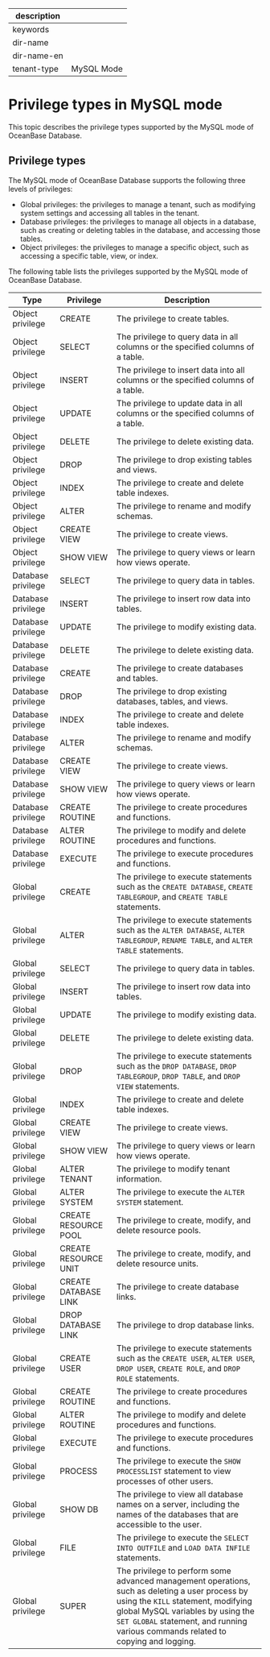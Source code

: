 | description ||
|---|---|
| keywords ||
| dir-name ||
| dir-name-en ||
| tenant-type | MySQL Mode |

# Privilege types in MySQL mode

This topic describes the privilege types supported by the MySQL mode of OceanBase Database.

## Privilege types

The MySQL mode of OceanBase Database supports the following three levels of privileges:

* Global privileges: the privileges to manage a tenant, such as modifying system settings and accessing all tables in the tenant.
* Database privileges: the privileges to manage all objects in a database, such as creating or deleting tables in the database, and accessing those tables.
* Object privileges: the privileges to manage a specific object, such as accessing a specific table, view, or index.

The following table lists the privileges supported by the MySQL mode of OceanBase Database.

| Type | Privilege | Description |
|-----------|------------------------|---------------------------------------------------------------------------------------|
| Object privilege | CREATE | The privilege to create tables.  |
| Object privilege | SELECT | The privilege to query data in all columns or the specified columns of a table.  |
| Object privilege | INSERT | The privilege to insert data into all columns or the specified columns of a table.  |
| Object privilege | UPDATE | The privilege to update data in all columns or the specified columns of a table.  |
| Object privilege | DELETE | The privilege to delete existing data.  |
| Object privilege | DROP | The privilege to drop existing tables and views.  |
| Object privilege | INDEX | The privilege to create and delete table indexes.  |
| Object privilege | ALTER | The privilege to rename and modify schemas.  |
| Object privilege | CREATE VIEW | The privilege to create views.  |
| Object privilege | SHOW VIEW | The privilege to query views or learn how views operate.  |
| Database privilege | SELECT | The privilege to query data in tables.  |
| Database privilege | INSERT | The privilege to insert row data into tables.  |
| Database privilege | UPDATE | The privilege to modify existing data.  |
| Database privilege | DELETE | The privilege to delete existing data.  |
| Database privilege | CREATE | The privilege to create databases and tables.  |
| Database privilege | DROP | The privilege to drop existing databases, tables, and views.  |
| Database privilege | INDEX | The privilege to create and delete table indexes.  |
| Database privilege | ALTER | The privilege to rename and modify schemas.  |
| Database privilege | CREATE VIEW | The privilege to create views.  |
| Database privilege | SHOW VIEW | The privilege to query views or learn how views operate.  |
| Database privilege | CREATE ROUTINE | The privilege to create procedures and functions.  |
| Database privilege | ALTER ROUTINE | The privilege to modify and delete procedures and functions.  |
| Database privilege | EXECUTE | The privilege to execute procedures and functions.  |
| Global privilege | CREATE | The privilege to execute statements such as the `CREATE DATABASE`, `CREATE TABLEGROUP`, and `CREATE TABLE` statements.  |
| Global privilege | ALTER | The privilege to execute statements such as the `ALTER DATABASE`, `ALTER TABLEGROUP`, `RENAME TABLE`, and `ALTER TABLE` statements.  |
| Global privilege | SELECT | The privilege to query data in tables.  |
| Global privilege | INSERT | The privilege to insert row data into tables.  |
| Global privilege | UPDATE | The privilege to modify existing data.  |
| Global privilege | DELETE | The privilege to delete existing data.  |
| Global privilege | DROP | The privilege to execute statements such as the `DROP DATABASE`, `DROP TABLEGROUP`, `DROP TABLE`, and `DROP VIEW` statements.  |
| Global privilege | INDEX | The privilege to create and delete table indexes.  |
| Global privilege | CREATE VIEW | The privilege to create views.  |
| Global privilege | SHOW VIEW | The privilege to query views or learn how views operate.  |
| Global privilege | ALTER TENANT | The privilege to modify tenant information.  |
| Global privilege | ALTER SYSTEM | The privilege to execute the `ALTER SYSTEM` statement.  |
| Global privilege | CREATE   RESOURCE POOL | The privilege to create, modify, and delete resource pools.  |
| Global privilege | CREATE   RESOURCE UNIT | The privilege to create, modify, and delete resource units.  |
| Global privilege | CREATE DATABASE LINK | The privilege to create database links.  |
| Global privilege | DROP DATABASE LINK | The privilege to drop database links.  |
| Global privilege | CREATE USER | The privilege to execute statements such as the `CREATE USER`, `ALTER USER`, `DROP USER`, `CREATE ROLE`, and `DROP ROLE` statements.  |
| Global privilege | CREATE ROUTINE | The privilege to create procedures and functions.  |
| Global privilege | ALTER ROUTINE | The privilege to modify and delete procedures and functions.  |
| Global privilege | EXECUTE | The privilege to execute procedures and functions.  |
| Global privilege | PROCESS | The privilege to execute the `SHOW PROCESSLIST` statement to view processes of other users.  |
| Global privilege | SHOW DB | The privilege to view all database names on a server, including the names of the databases that are accessible to the user.  |
| Global privilege | FILE | The privilege to execute the `SELECT INTO OUTFILE` and `LOAD DATA INFILE` statements.  |
| Global privilege | SUPER | The privilege to perform some advanced management operations, such as deleting a user process by using the `KILL` statement, modifying global MySQL variables by using the `SET GLOBAL` statement, and running various commands related to copying and logging.  |